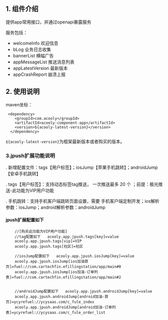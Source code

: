 <!-- title: 前端App组件 -->
<!-- type: app -->
<!-- author: zhangpu -->
<!-- date: 2019-10-30 -->
## 1. 组件介绍

提供app常用接口，并通过openapi暴露服务

服务包括：

* welcomeInfo 欢迎信息
* bLog 业务日志收集
* bannerList 横幅广告
* appMessageList 推送消息列表
* appLatestVersion 最新版本
* appCrashReport 崩溃上报

## 2. 使用说明

maven坐标：

     <dependency>
        <groupId>com.acooly</groupId>
        <artifactId>acooly-component-app</artifactId>
        <version>${acooly-latest-version}</version>
      </dependency>

`${acooly-latest-version}`为框架最新版本或者购买的版本。


### 3.jpush扩展功能说明

.   新增配置文件：tags【用户标签】；iosJump【苹果手机跳转】；androidJump【安卓手机跳转】

. tags【用户标签】：支持动态标签tag推送， 一次推送最多 20 个  ；前提：极光推送-此功能为VIP用户功能

.  手机跳转：支持手机客户端跳转页面设置，需要 手机客户端定制开发；ios解析参数：iosJump；android解析参数：androidJump

#### jpush扩展配置如下
  
		
		//[购买此功能为VIP用户功能]
		//tag配置如下	acooly.app.jpush.tags[key]=value
		acooly.app.jpush.tags[vip]=VIP
		acooly.app.jpush.tags[社区]=社区
		
		//iosJump配置如下	acooly.app.jpush.iosJump[key]=value
		acooly.app.jpush.iosJump[ios加油首页]=fuel://com.cartechfin.efillingstation/app/main#0
		acooly.app.jpush.iosJump[ios加油-订单列表]=fuel://com.cartechfin.efillingstation/app/main#2
		
		
		//androidJump配置如下	acooly.app.jpush.androidJump[key]=value
		acooly.app.jpush.androidJump[android加油-首页]=ycyrefuel://ycysaas.com/c_fule_index
		acooly.app.jpush.androidJump[android加油-订单列表]=ycyrefuel://ycysaas.com/c_fule_order_list
